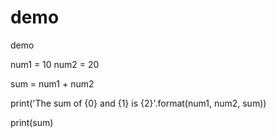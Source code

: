# demo
demo

num1 = 10
num2 = 20

sum = num1 + num2

print('The sum of {0} and {1} is {2}'.format(num1, num2, sum))

print(sum)
